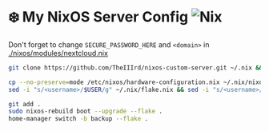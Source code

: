# ❄️ My NixOS Server Config ![Nix](https://img.shields.io/badge/This_is-Nix-blue?logo=NixOS)

Don't forget to change `SECURE_PASSWORD_HERE` and `<domain>` in [./nixos/modules/nextcloud.nix](./nixos/modules/nextcloud.nix)

```bash
git clone https://github.com/TheIIIrd/nixos-custom-server.git ~/.nix && cd ~/.nix
```

```bash
cp --no-preserve=mode /etc/nixos/hardware-configuration.nix ~/.nix/nixos/
sed -i "s/<username>/$USER/g" ~/.nix/flake.nix && sed -i "s/<username>/$USER/g" ~/.nix/nixos/modules/user.nix && sed -i "s/<username>/$USER/g" ~/.nix/home-manager/home.nix
```

```bash
git add .
sudo nixos-rebuild boot --upgrade --flake .
home-manager switch -b backup --flake .
```

